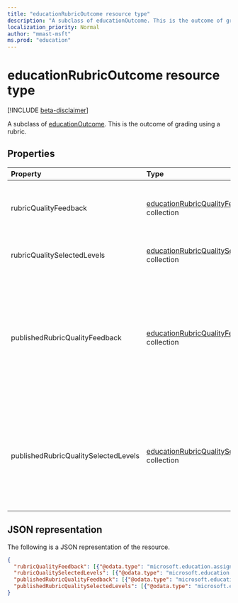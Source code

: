 ```yaml
---
title: "educationRubricOutcome resource type"
description: "A subclass of educationOutcome. This is the outcome of grading using a rubric."
localization_priority: Normal
author: "mmast-msft"
ms.prod: "education"
---
```


# educationRubricOutcome resource type

[!INCLUDE [beta-disclaimer](../../includes/beta-disclaimer.md)]

A subclass of [educationOutcome](educationoutcome.md). This is the outcome of grading using a rubric.


## Properties
| Property	   | Type	|Description|
|:---------------|:--------|:----------|
|rubricQualityFeedback|[educationRubricQualityFeedbackModel](educationrubricqualityfeedbackmodel.md) collection|Feedback entered for one or more qualities of the rubric.|
|rubricQualitySelectedLevels|[educationRubricQualitySelectedLevelModel](educationrubricqualityselectedlevelmodel.md) collection|The level selected for qualities of the rubric.|
|publishedRubricQualityFeedback|[educationRubricQualityFeedbackModel](educationrubricqualityfeedbackmodel.md) collection|Feedback entered for one or more qualities of the rubric; this property contains what has been published to the student.|
|publishedRubricQualitySelectedLevels|[educationRubricQualitySelectedLevelModel](educationrubricqualityselectedlevelmodel.md) collection|The level selected for qualities of the rubric; this property contains what has been published to the student.|

## JSON representation

The following is a JSON representation of the resource.

<!-- {
  "blockType": "resource",
  "optionalProperties": [

  ],
  "@odata.type": "microsoft.graph.educationRubricOutcome"
}-->

```json
{
  "rubricQualityFeedback": [{"@odata.type": "microsoft.education.assignments.api.rubricQualityFeedbackModel"}],
  "rubricQualitySelectedLevels": [{"@odata.type": "microsoft.education.assignments.api.rubricQualitySelectedLevelModel"}],
  "publishedRubricQualityFeedback": [{"@odata.type": "microsoft.education.assignments.api.rubricQualityFeedbackModel"}],
  "publishedRubricQualitySelectedLevels": [{"@odata.type": "microsoft.education.assignments.api.rubricQualitySelectedLevelModel"}],
}

```

<!-- uuid: 8fcb5dbc-d5aa-4681-8e31-b001d5168d79
2015-10-25 14:57:30 UTC -->
<!--
{
  "type": "#page.annotation",
  "description": "educationRubricOutcome resource",
  "keywords": "",
  "section": "documentation",
  "tocPath": "",
  "suppressions": []
}
-->
